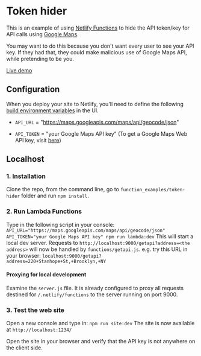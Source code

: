 # Token hider

This is an example of using [Netlify Functions](https://www.netlify.com/docs/functions/) to hide the API token/key for API calls using [Google Maps](https://developers.google.com/maps/documentation/javascript/tutorial).

You may want to do this because you don't want every user to see your API key. If they had that, they could make malicious use of Google Maps API, while pretending to be you.

[Live demo](https://hzdf-maps.netlify.com/)

## Configuration

When you deploy your site to Netlify, you'll need to define the following [build environment variables](https://www.netlify.com/docs/continuous-deployment/#build-environment-variables) in the UI.

* `API_URL` = "https://maps.googleapis.com/maps/api/geocode/json"

* `API_TOKEN` = "your Google Maps API key" (To get a Google Maps Web API key, visit [here](https://developers.google.com/maps/documentation/javascript/get-api-key))

## Localhost

### 1. Installation

Clone the repo, from the command line, go to `function_examples/token-hider` folder and run `npm install`.

### 2. Run Lambda Functions

Type in the following script in your console:
`API_URL="https://maps.googleapis.com/maps/api/geocode/json" API_TOKEN="your Google Maps API key" npm run lambda:dev`
This will start a local dev server. Requests to `http://localhost:9000/getapi?address=<the address>` will now be handled by `functions/getapi.js`.
e.g. try this URL in your browser:
`localhost:9000/getapi?address=220+Stanhope+St,+Brooklyn,+NY`

#### Proxying for local development

Examine the `server.js` file. It is already configured to proxy all requests destined for `/.netlify/functions` to the server running on port 9000.

### 3. Test the web site

Open a new console and type in: `npm run site:dev`
The site is now available at `http://localhost:1234/`

Open the site in your browser and verify that the API key is not anywhere on the client side.
